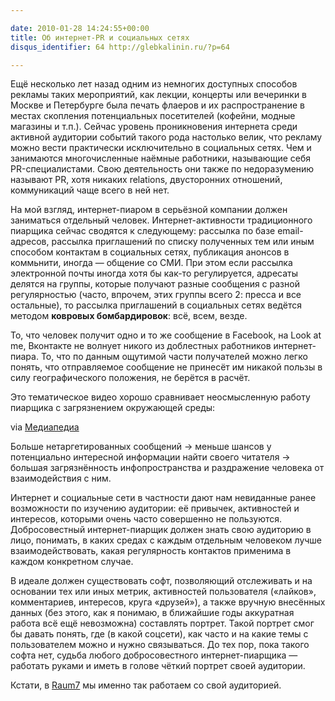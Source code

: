 ```yaml
---

date: 2010-01-28 14:24:55+00:00
title: Об интернет-PR и социальных сетях
disqus_identifier: 64 http://glebkalinin.ru/?p=64

---
```


Ещё несколько лет назад одним из немногих доступных способов рекламы таких мероприятий, как лекции, концерты или вечеринки в Москве и Петербурге была печать флаеров и их распространение в местах скопления потенциальных посетителей (кофейни, модные магазины и т.п.). Сейчас уровень проникновения интернета среди активной аудитории событий  такого рода  настолько велик, что рекламу можно вести практически исключительно в социальных сетях. Чем и занимаются многочисленные наёмные работники, называющие себя PR-специалистами. Свою деятельность они также по недоразумению называют PR, хотя никаких relations, двусторонних отношений, коммуникаций чаще всего в ней нет.
<!-- more -->

На мой взгляд, интернет-пиаром в серьёзной компании должен заниматься отдельный человек. Интернет-активности традиционного пиарщика сейчас сводятся к следующему: рассылка по базе email-адресов, рассылка приглашений по списку полученных тем или иным способом контактам в социальных сетях, публикация анонсов в коммьнити, иногда — общение со СМИ. При этом если рассылка электронной почты иногда хотя бы как-то регулируется, адресаты делятся на группы, которые получают разные сообщения с разной регулярностью (часто, впрочем, этих группы всего 2: пресса и все остальные), то рассылка приглашений в социальных сетях ведётся методом **ковровых бомбардировок**: всё, всем, везде.

То, что человек получит одно и то же сообщение в Facebook, на Look at me, Вконтакте не волнует никого из доблестных работников интернет-пиара. То, что по данным ощутимой части получателей можно легко понять, что отправляемое сообщение не принесёт им никакой пользы в силу географического положения, не берётся в расчёт. 

Это тематическое видео хорошо сравнивает неосмысленную работу пиарщика с загрязнением окружающей среды:

via [Медиапедиа](http://mediapedia.ru/2010/01/28/ubil-press-reliz-spas-mir/)

Больше нетаргетированных сообщений → меньше шансов у потенциально интересной информации найти своего читателя → большая загрязнённость инфопространства и раздражение человека от взаимодействия с ним.

Интернет и социальные сети в частности дают нам невиданные ранее возможности по изучению аудитории: её привычек, активностей и интересов, которыми очень часто совершенно не пользуются. Добросовестный интернет-пиарщик должен знать свою аудиторию в лицо, понимать, в каких средах с каждым отдельным человеком лучше взаимодействовать, какая регулярность контактов применима в каждом конкретном случае.

В идеале должен существовать софт, позволяющий отслеживать и на основании тех или иных метрик, активностей пользователя («лайков», комментариев, интересов, круга «друзей»),  а также вручную внесённых данных (без этого, как я понимаю, в ближайшие годы аккуратная работа всё ещё невозможна) составлять портрет. Такой портрет смог бы давать понять, где (в какой соцсети), как часто и на какие темы с пользователем можно и нужно связываться. До тех пор, пока такого софта нет, судьба любого добросовестного интернет-пиарщика — работать руками и иметь в голове чёткий портрет своей аудитории.

Кстати, в [Raum7](http://raum-7.com/) мы именно так работаем со свой аудиторией.
